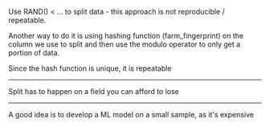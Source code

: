 
Use RAND() < ... to split data - this approach is not reproducible / repeatable.

Another way to do it is using hashing function (farm_fingerprint) on the column we use to split and then use the modulo operator to only get a portion of data.

Since the hash function is unique, it is repeatable


---

Split has to happen on a field you can afford to lose

---

A good idea is to develop a ML model on a small sample, as it's expensive

